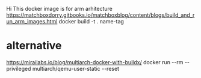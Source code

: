 Hi
This docker image is for arm arhitecture
https://matchboxdorry.gitbooks.io/matchboxblog/content/blogs/build_and_run_arm_images.html
docker build -t . name-tag


# alternative
https://mirailabs.io/blog/multiarch-docker-with-buildx/
docker run --rm --privileged multiarch/qemu-user-static --reset
